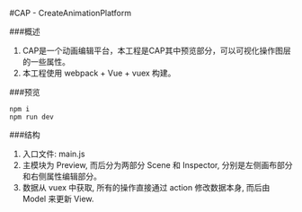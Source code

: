 #CAP - CreateAnimationPlatform


###概述

1. CAP是一个动画编辑平台，本工程是CAP其中预览部分，可以可视化操作图层的一些属性。
2. 本工程使用 webpack + Vue + vuex 构建。

###预览

	npm i
    npm run dev

###结构

1. 入口文件: main.js
2. 主模块为 Preview, 而后分为两部分 Scene 和 Inspector, 分别是左侧画布部分和右侧属性编辑部分。
3. 数据从 vuex 中获取, 所有的操作直接通过 action 修改数据本身, 而后由 Model 来更新 View.

 
